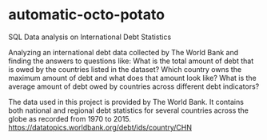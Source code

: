 # automatic-octo-potato
SQL Data analysis on International Debt Statistics

Analyzing an international debt data collected by The World Bank and finding the answers to questions like:
  What is the total amount of debt that is owed by the countries listed in the dataset?
  Which country owns the maximum amount of debt and what does that amount look like?
  What is the average amount of debt owed by countries across different debt indicators?

The data used in this project is provided by The World Bank. It contains both national and regional debt statistics for several countries across the globe as recorded from 1970 to 2015. https://datatopics.worldbank.org/debt/ids/country/CHN
